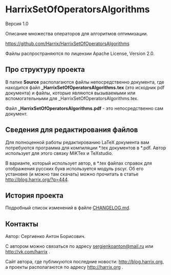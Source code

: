 HarrixSetOfOperatorsAlgorithms
==============================

Версия 1.0

Описание множества операторов для алгоритмов оптимизации.

https://github.com/Harrix/HarrixSetOfOperatorsAlgorithms

Файлы распространяются по лицензии Apache License, Version 2.0.

Про структуру проекта
---------------------

В папке **Source** располагаются файлы непосредственно документа, где находится файл **_HarrixSetOfOperatorsAlgorithms.tex** (это исходник pdf документа) и файлы, которые являются вызываемыми или вспомогательными для _HarrixSetOfOperatorsAlgorithms.tex.

Файл **_HarrixSetOfOperatorsAlgorithms.pdf** - это непосредственно сам документ.

Сведения для редактирования файлов
----------------------------------

Для полноценной работы редактированию LaTeX документа вам потребуются программа для компиляции *.tex документов в *.pdf. Автор использует для этого связку MiKTex и TeXstudio. 

В варианте, который использует автор, в *.tex файлах справок для отображения русских букв используется модуль pscyr. Об его установке (и можно там скачать) можно прочитать в статье http://blog.harrix.org/?p=444.

История проекта
---------------

Подробный список изменений в файле [CHANGELOG.md](../master/CHANGELOG.md).

Контакты
--------

Автор: Сергиенко Антон Борисович.

С автором можно связаться по адресу sergienkoanton@mail.ru или  http://vk.com/harrix .

Сайт автора, где публикуются последние новости: http://blog.harrix.org, а проекты располагаются по адресу http://harrix.org .